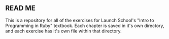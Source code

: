  ## READ ME ## 
 
 This is a repository for all of the exercises for Launch School's "Intro to Programming in Ruby" textbook. Each chapter is saved in it's own directory, and each exercise has it's own file within that directory.